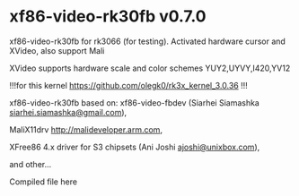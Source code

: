 xf86-video-rk30fb v0.7.0 
================

xf86-video-rk30fb for rk3066 (for testing). Activated hardware cursor and XVideo, also support Mali

XVideo supports hardware scale and color schemes YUY2,UYVY,I420,YV12

!!!for this kernel https://github.com/olegk0/rk3x_kernel_3.0.36 !!!

xf86-video-rk30fb based on: xf86-video-fbdev (Siarhei Siamashka <siarhei.siamashka@gmail.com>),

MaliX11drv http://malideveloper.arm.com,

XFree86 4.x driver for S3 chipsets (Ani Joshi <ajoshi@unixbox.com>),

and other...



Compiled file here 